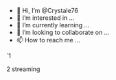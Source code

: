 - 👋 Hi, I’m @Crystale76
- 👀 I’m interested in ...
- 🌱 I’m currently learning ...
- 💞️ I’m looking to collaborate on ...
- 📫 How to reach me ...

<!---
Crystale76/Crystale76 is a ✨ special ✨ repository because its `README.md` (this file) appears on your GitHub profile.
You can click the Preview link to take a look at your changes.
--->`1
2
streaming

